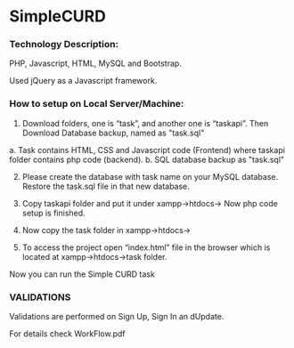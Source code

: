 # SimpleCURD

### Technology Description: 

PHP, Javascript, HTML, MySQL and Bootstrap.

Used jQuery as a Javascript framework.

### How to setup on Local Server/Machine:

1.	Download folders, one is “task”, and another one is “taskapi”.  Then Download Database backup, named as "task.sql"

  a.	Task contains HTML, CSS and Javascript code (Frontend) where taskapi folder contains php code (backend). 
  b. SQL database backup as "task.sql"

2.	Please create the database with task name on your MySQL database. Restore the task.sql file in that new database.

3.	Copy taskapi folder and put it under xampp->htdocs->
    Now php code setup is finished.

4.	Now copy the task folder in xampp->htdocs->

5.	To access the project open “index.html” file in the browser which is located at xampp->htdocs->task folder.

Now you can run the Simple CURD task


### VALIDATIONS

Validations are performed on Sign Up, Sign In an dUpdate. 

For details check WorkFlow.pdf







